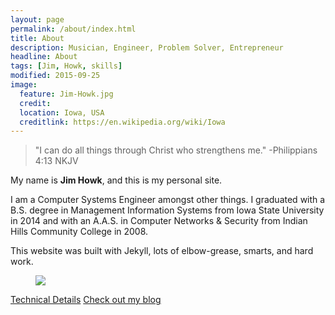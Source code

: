 ```yaml
---
layout: page
permalink: /about/index.html
title: About
description: Musician, Engineer, Problem Solver, Entrepreneur
headline: About
tags: [Jim, Howk, skills]
modified: 2015-09-25
image:
  feature: Jim-Howk.jpg
  credit:
  location: Iowa, USA
  creditlink: https://en.wikipedia.org/wiki/Iowa
---
```


>"I can do all things through Christ who strengthens me."
-Philippians 4&#58;13 NKJV

My name is **Jim Howk**, and this is my personal site.

I am a Computer Systems Engineer amongst other things. I graduated with a B.S. degree in Management Information Systems from Iowa State University in 2014 and with an A.A.S. in Computer Networks & Security from Indian Hills Community College in 2008.

This website was built with Jekyll, lots of elbow-grease, smarts, and hard work.  
<figure>
	<img src="../images/tuxninja.png">
</figure>

<a markdown="0" href="{{ site.url }}/technical-details" class="btn">Technical Details</a> <a markdown="0" href="{{ site.url }}" class="btn">Check out my blog</a>
